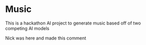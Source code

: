 # Music
This is a hackathon AI project to generate music based off of two competing AI models

Nick was here and made this comment
